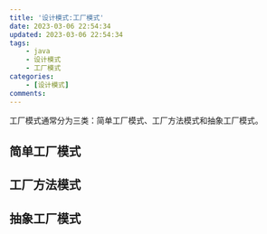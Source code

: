 ```yaml
---
title: '设计模式:工厂模式'
date: 2023-03-06 22:54:34
updated: 2023-03-06 22:54:34
tags:
    - java
    - 设计模式
    - 工厂模式
categories:
    - [设计模式]
comments:
---
```

工厂模式通常分为三类：简单工厂模式、工厂方法模式和抽象工厂模式。
<!-- more -->
## 简单工厂模式

## 工厂方法模式

## 抽象工厂模式